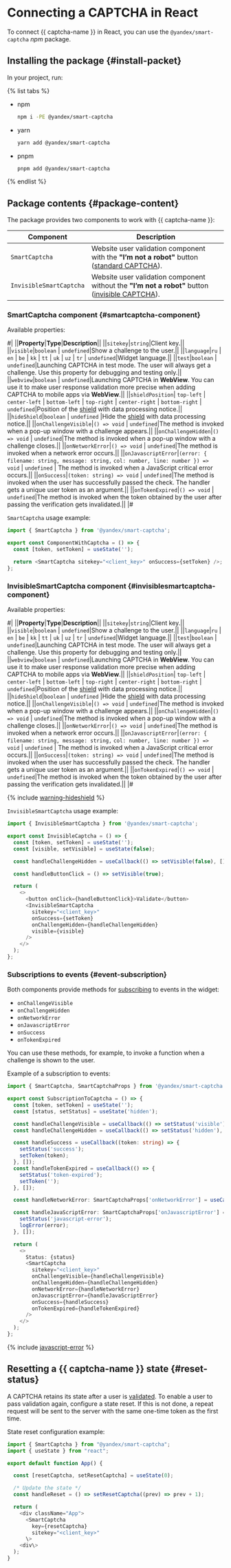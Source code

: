 # Connecting a CAPTCHA in React

To connect {{ captcha-name }} in React, you can use the `@yandex/smart-captcha` _npm_ package.

## Installing the package {#install-packet}

In your project, run:

{% list tabs %}

- npm

    ```bash
    npm i -PE @yandex/smart-captcha
    ```

- yarn

    ```bash
    yarn add @yandex/smart-captcha
    ```

- pnpm

    ```bash
    pnpm add @yandex/smart-captcha
    ```

{% endlist %}

## Package contents {#package-content}

The package provides two components to work with {{ captcha-name }}:

Component | Description
--- | ---
`SmartCaptcha`          | Website user validation component with the **"I’m not a robot"** button ([standard CAPTCHA](./validation.md#usual-captcha)).
`InvisibleSmartCaptcha` | Website user validation component without the **"I’m not a robot"** button ([invisible CAPTCHA](./validation.md#invisible-captcha)).

### SmartCaptcha component {#smartcaptcha-component}

Available properties:

#|
||**Property**|**Type**|**Description**||
||`sitekey`|`string`|Client key.||
||`visible`|`boolean` \| `undefined`|Show a challenge to the user.||
||`language`|`ru` \| `en` \| `be` \| `kk` \| `tt` \| `uk` \| `uz` \| `tr` \| `undefined`|Widget language.||
||`test`|`boolean` \| `undefined`|Launching CAPTCHA in test mode. The user will always get a challenge. Use this property for debugging and testing only.||
||`webview`|`boolean` \| `undefined`|Launching CAPTCHA in **WebView**. You can use it to make user response validation more precise when adding CAPTCHA to mobile apps via **WebView**.||
||`shieldPosition`| `top-left` \| `center-left` \| `bottom-left` \| `top-right` \| `center-right` \| `bottom-right` \| `undefined`|Position of the [shield](invisible-captcha.md#data-processing-notice) with data processing notice.||
||`hideShield`|`boolean` \| `undefined` |Hide the [shield](invisible-captcha.md#data-processing-notice) with data processing notice.||
||`onChallengeVisible`|`() => void` \| `undefined`|The method is invoked when a pop-up window with a challenge appears.||
||`onChallengeHidden`|`() => void` \| `undefined`|The method is invoked when a pop-up window with a challenge closes.||
||`onNetworkError`|`() => void` \| `undefined`|The method is invoked when a network error occurs.||
||`onJavascriptError`|`(error: { filename: string, message: string,`
`col: number, line: number }) => void` \| `undefined`
|
The method is invoked when a JavaScript critical error occurs.||
||`onSuccess`|`(token: string) => void` \| `undefined`|The method is invoked when the user has successfully passed the check. The handler gets a unique user token as an argument.||
||`onTokenExpired`|`() => void` \| `undefined`|The method is invoked when the token obtained by the user after passing the verification gets invalidated.||
|#

`SmartCaptcha` usage example:

```ts
import { SmartCaptcha } from '@yandex/smart-captcha';

export const ComponentWithCaptcha = () => {
  const [token, setToken] = useState('');

  return <SmartCaptcha sitekey="<client_key>" onSuccess={setToken} />;
};
```

### InvisibleSmartCaptcha component {#invisiblesmartcaptcha-component}

Available properties:

#|
||**Property**|**Type**|**Description**||
||`sitekey`|`string`|Client key.||
||`visible`|`boolean` \| `undefined`|Show a challenge to the user.||
||`language`|`ru` \| `en` \| `be` \| `kk` \| `tt` \| `uk` \| `uz` \| `tr` \| `undefined`|Widget language.||
||`test`|`boolean` \| `undefined`|Launching CAPTCHA in test mode. The user will always get a challenge. Use this property for debugging and testing only.||
||`webview`|`boolean` \| `undefined`|Launching CAPTCHA in **WebView**. You can use it to make user response validation more precise when adding CAPTCHA to mobile apps via **WebView**.||
||`shieldPosition`| `top-left` \| `center-left` \| `bottom-left` \| `top-right` \| `center-right` \| `bottom-right` \| `undefined`|Position of the [shield](invisible-captcha.md#data-processing-notice) with data processing notice.||
||`hideShield`|`boolean` \| `undefined` |Hide the [shield](invisible-captcha.md#data-processing-notice) with data processing notice.||
||`onChallengeVisible`|`() => void` \| `undefined`|The method is invoked when a pop-up window with a challenge appears.||
||`onChallengeHidden`|`() => void` \| `undefined`|The method is invoked when a pop-up window with a challenge closes.||
||`onNetworkError`|`() => void` \| `undefined`|The method is invoked when a network error occurs.||
||`onJavascriptError`|`(error: { filename: string, message: string,`
`col: number, line: number }) => void` \| `undefined`
|
The method is invoked when a JavaScript critical error occurs.||
||`onSuccess`|`(token: string) => void` \| `undefined`|The method is invoked when the user has successfully passed the check. The handler gets a unique user token as an argument.||
||`onTokenExpired`|`() => void` \| `undefined`|The method is invoked when the token obtained by the user after passing the verification gets invalidated.||
|#

{% include [warning-hideshield](../../_includes/smartcaptcha/warning-hideshield.md) %}

`InvisibleSmartCaptcha` usage example:

```ts
import { InvisibleSmartCaptcha } from '@yandex/smart-captcha';

export const InvisibleCaptcha = () => {
  const [token, setToken] = useState('');
  const [visible, setVisible] = useState(false);

  const handleChallengeHidden = useCallback(() => setVisible(false), []);

  const handleButtonClick = () => setVisible(true);

  return (
    <>
      <button onClick={handleButtonClick}>Validate</button>
      <InvisibleSmartCaptcha
        sitekey="<client_key>"
        onSuccess={setToken}
        onChallengeHidden={handleChallengeHidden}
        visible={visible}
      />
    </>
  );
};
```

### Subscriptions to events {#event-subscription}

Both components provide methods for [subscribing](./widget-methods.md#subscribe) to events in the widget:

* `onChallengeVisible`
* `onChallengeHidden`
* `onNetworkError`
* `onJavascriptError`
* `onSuccess`
* `onTokenExpired`

You can use these methods, for example, to invoke a function when a challenge is shown to the user.

Example of a subscription to events:

```ts
import { SmartCaptcha, SmartCaptchaProps } from '@yandex/smart-captcha';

export const SubscriptionToCaptcha = () => {
  const [token, setToken] = useState('');
  const [status, setStatus] = useState('hidden');

  const handleChallengeVisible = useCallback(() => setStatus('visible'), []);
  const handleChallengeHidden = useCallback(() => setStatus('hidden'), []);

  const handleSuccess = useCallback((token: string) => {
    setStatus('success');
    setToken(token);
  }, []);
  const handleTokenExpired = useCallback(() => {
    setStatus('token-expired');
    setToken('');
  }, []);

  const handleNetworkError: SmartCaptchaProps['onNetworkError'] = useCallback(() => setStatus('network-error'), []);

  const handleJavaScriptError: SmartCaptchaProps['onJavascriptError'] = useCallback((error) => {
    setStatus('javascript-error');
    logError(error);
  }, []);

  return (
    <>
      Status: {status}
      <SmartCaptcha
        sitekey="<client_key>"
        onChallengeVisible={handleChallengeVisible}
        onChallengeHidden={handleChallengeHidden}
        onNetworkError={handleNetworkError}
        onJavascriptError={handleJavaScriptError}
        onSuccess={handleSuccess}
        onTokenExpired={handleTokenExpired}
      />
    </>
  );
};
```

{% include [javascript-error](../../_includes/smartcaptcha/javascript-error.md) %}

## Resetting a {{ captcha-name }} state {#reset-status}

A CAPTCHA retains its state after a user is [validated](validation.md). To enable a user to pass validation again, configure a state reset. If this is not done, a repeat request will be sent to the server with the same one-time token as the first time.

State reset configuration example:

```ts
import { SmartCaptcha } from "@yandex/smart-captcha";
import { useState } from "react";

export default function App() {

  const [resetCaptcha, setResetCaptcha] = useState(0);

  /* Update the state */
  const handleReset = () => setResetCaptcha((prev) => prev + 1);

  return (
    <div className="App">
      <SmartCaptcha
        key={resetCaptcha}
        sitekey="<client_key>"
      \>
    <div\>
  );
}
```

